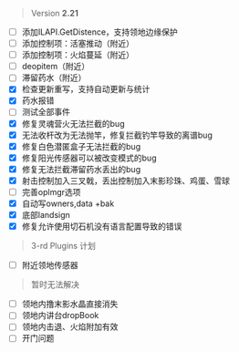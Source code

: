  > Version **2.21**
 - [ ] 添加ILAPI.GetDistence，支持领地边缘保护
 - [ ] 添加控制项：活塞推动（附近）
 - [ ] 添加控制项：火焰蔓延（附近）
 - [ ] deopitem（附近）
 - [ ] 滞留药水（附近）
 - [x] 检查更新重写，支持自动更新与统计
 - [x] 药水报错
 - [ ] 测试全部事件
 - [x] 修复灵魂营火无法拦截的bug
 - [x] 无法收杆改为无法抛竿，修复拦截钓竿导致的离谱bug
 - [x] 修复白色潜匿盒子无法拦截的bug
 - [x] 修复阳光传感器可以被改变模式的bug
 - [x] 修复无法拦截滞留药水丢出的bug
 - [x] 射击控制加入三叉戟，丢出控制加入末影珍珠、鸡蛋、雪球
 - [ ] 完善oplmgr选项
 - [x] 自动写owners,data +bak
 - [x] 底部landsign
 - [x] 修复允许使用切石机没有语言配置导致的错误

 > 3-rd Plugins 计划
 - [ ] 附近领地传感器

 > 暂时无法解决
 - [ ] 领地内撸末影水晶直接消失
 - [ ] 领地内讲台dropBook
 - [ ] 领地内击退、火焰附加有效
 - [ ] 开门问题